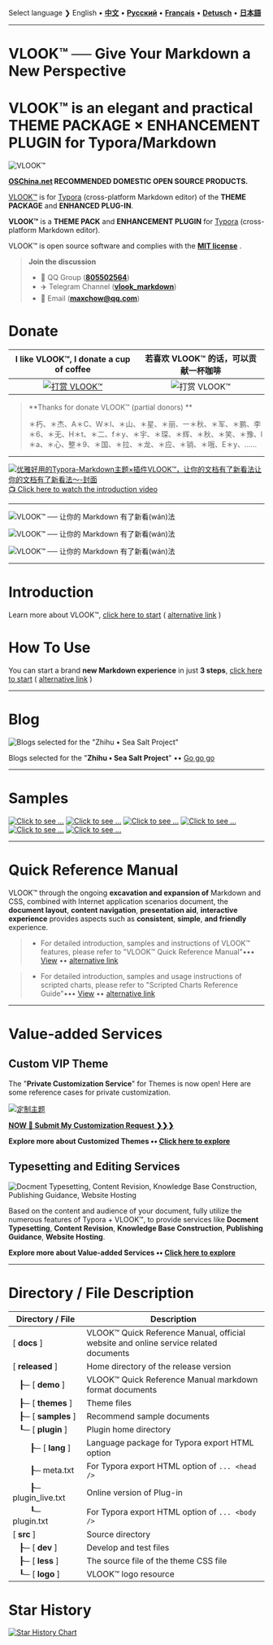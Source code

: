 Select language ❯ English • [**中文**](README.md)  • [**Русский**](README-ru.md) • [**Français**](README-fr.md) • [**Detusch**](README-de.md) • [**日本語**](README-ja.md)

---

# VLOOK™ ── Give Your Markdown a New Perspective



# VLOOK™ is an elegant and practical THEME PACKAGE × ENHANCEMENT PLUGIN for Typora/Markdown



![VLOOK™](https://vlook-doc.pages.dev/pic/vlook-mark-light.svg)

**[OSChina.net](https://www.oschina.net/p/vlook) RECOMMENDED DOMESTIC OPEN SOURCE PRODUCTS.**



[VLOOK™](https://github.com/MadMaxChow/VLOOK) is for [Typora](https://www.typora.io) (cross-platform Markdown editor) of the **THEME PACKAGE** and **ENHANCED PLUG-IN**.

**VLOOK™** is a **THEME PACK** and **ENHANCEMENT PLUGIN** for [Typora](https://www.typora.io) (cross-platform Markdown editor).



VLOOK™ is open source software and complies with the **[MIT license](#许可协议)** .



> **Join the discussion**
>
> - 💬 QQ Group ([**805502564**](https://qm.qq.com/cgi-bin/qm/qr?k=oB8wpFG_4SEMf1CL9qVy-jMw0CMfSwff&jump_from=webapi&))
> - ✈️ Telegram Channel ([**vlook_markdown**](https://t.me/vlook_markdown "加入 Telegram 频道")) 
> - 📧 Email (**maxchow@qq.com**)

#  Donate

| **I like VLOOK™, I donate a cup of coffee** |         **若喜欢 VLOOK™ 的话，可以贡献一杯咖啡**         |
| :----------------------------------------------------------: | :----------------------------------------------------------: |
| [![打赏 VLOOK™](https://vlook-doc.pages.dev/pic/donate-paypal-light.png?darksrc=donate-paypal-dark.png&srcset=@2x&darksrcset=@2x#logo)](https://paypal.me/madmaxchow) | ![打赏 VLOOK™](https://vlook-doc.pages.dev/pic/donate-wechat-light.png?darksrc=donate-wechat-dark.png&srcset=@2x&darksrcset=@2x#logo) |

> **Thanks for donate VLOOK™ (partial donors) **
>
> ＊朽、＊杰、A＊C、W＊l、＊山、＊星、＊丽、一＊秋、＊军、＊鹏、李＊6、＊无、H＊t、＊二、f＊y、＊宇、＊琛、＊辉、＊秋、＊笑、＊豫、l＊a、＊心、整＊9、＊国、＊拉、＊龙、＊应、＊销、＊哦、E＊y、……

---

[![优雅好用的Typora-Markdown主题×插件VLOOK™，让你的文档有了新看法让你的文档有了新看法～-封面](https://github.com/user-attachments/assets/08b0386e-bdaf-4aa4-a4dc-a04dd800ed11)<br>📺 Click here to watch the introduction video](https://www.bilibili.com/video/BV1miDpY5ERh/?vd_source=ecc3f6f8f7d9fbfaa5745863cf7d6250)

---


![VLOOK™ ── 让你的 Markdown 有了新看(wán)法](https://vlook-doc.pages.dev/pic/vlook-screenshot-b01.png)

![VLOOK™ ── 让你的 Markdown 有了新看(wán)法](https://vlook-doc.pages.dev/pic/vlook-screenshot-b02.png)

![VLOOK™ ── 让你的 Markdown 有了新看(wán)法](https://vlook-doc.pages.dev/pic/vlook-screenshot-b03.png)


---

# Introduction

Learn more about VLOOK™, [click here to start](https://madmaxchow.github.io/VLOOK/index-en.html) ( [alternative link](https://vlook-doc.pages.dev/index-en.html) )

# How To Use

You can start a brand **new Markdown experience** in just **3 steps**, [click here to start](https://madmaxchow.github.io/VLOOK/index-en.html#how-to-use) ( [alternative link](https://vlook-doc.pages.dev/index-en.html#how-to-use) )

---

# Blog

![Blogs selected for the "Zhihu • Sea Salt Project"](https://vlook-doc.pages.dev/pic/3rd-haiyan.png#logo#border)

Blogs selected for the "**Zhihu • Sea Salt Project**" •• [Go go go](https://www.zhihu.com/people/maxchow/posts)

---

# Samples

[![Click to see ...](https://vlook-doc.pages.dev/pic/sample-a-api_spec-en.png?srcset=@2x#card#border)](sample-a-api_spec.html?ws=off)    [![Click to see ...](https://vlook-doc.pages.dev/pic/sample-a-to_do-en.png?srcset=@2x#card#border)](sample-a-to_do.html?ws=off)    [![Click to see ...](https://vlook-doc.pages.dev/pic/sample-a-img_text-en.png?srcset=@2x#card#border)](sample-a-img_text.html?ws=off)    [![Click to see ...](https://vlook-doc.pages.dev/pic/sample-a-board-en.png?srcset=@2x#card#border)](sample-a-routes.html?ws=off)    [![Click to see ...](https://vlook-doc.pages.dev/pic/sample-a-quiz-en.png?srcset=@2x#card#border)](sample-a-board.html?ws=off)    [![Click to see ...](https://vlook-doc.pages.dev/pic/sample-a-routes-en.png?srcset=@2x#card#border)](sample-a-quiz.html?ws=off)

---

# Quick Reference Manual

VLOOK™ through the ongoing **excavation and expansion of** Markdown and CSS, combined with Internet application scenarios document, the **document layout**, **content navigation**, **presentation aid**, **interactive experience** provides aspects such as **consistent**, **simple**, **and friendly** experience.

> - For detailed introduction, samples and instructions of VLOOK™ features, please refer to "VLOOK™ Quick Reference Manual"••• [View](https://madmaxchow.github.io/VLOOK/guide.html) •• [alternative link](https://vlook-doc.pages.dev/guide.html)

> - For detailed introduction, samples and usage instructions of scripted charts, please refer to "Scripted Charts Reference Guide"••• [View](https://madmaxchow.github.io/VLOOK/chart.html) •• [alternative link](https://vlook-doc.pages.dev/chart.html)

---



# Value-added Services

## Custom VIP Theme

The "**Private Customization Service**" for Themes is now open! Here are some reference cases for private customization.

[![定制主题](https://vlook-doc.pages.dev/pic/vlook-theme-vip-demo.gif)](https://madmaxchow.github.io/VLOOK/vip.html)



**[NOW 🎁 Submit My Customization Request ❯❯❯](https://wj.qq.com/s2/14818521/bd33/)**

**Explore more about Customized Themes •• [Click here to explore](https://madmaxchow.github.io/VLOOK/vip.html)**

## Typesetting and Editing Services

![Docment Typesetting, Content Revision, Knowledge Base Construction, Publishing Guidance, Website Hosting](https://vlook-doc.pages.dev/pic/vlook-te-en@2x.png)

Based on the content and audience of your document, fully utilize the numerous features of Typora + VLOOK™, to provide services like **Docment Typesetting**, **Content Revision**, **Knowledge Base Construction**, **Publishing Guidance**, **Website Hosting**.



**Explore more about Value-added Services •• [Click here to explore](https://madmaxchow.github.io/VLOOK/vip.html)**





---



# Directory / File Description

| Directory / File | Description              |
| ---------- | ---------------------------- |
| [ **docs** ] | VLOOK™ Quick Reference Manual, official website and online service related documents |
| [ **released** ] | Home directory of the release version                        |
| &nbsp;&nbsp;&nbsp;┠─ [ **demo** ] | VLOOK™ Quick Reference Manual markdown format documents |
| &nbsp;&nbsp;&nbsp;┠─ [ **themes** ] | Theme files                                           |
| &nbsp;&nbsp;&nbsp;┠─ [ **samples** ] | Recommend sample documents |
| &nbsp;&nbsp;&nbsp;┖─ [ **plugin** ] | Plugin home directory                                        |
| &nbsp;&nbsp;&nbsp;&nbsp;&nbsp;&nbsp;&nbsp;&nbsp;┠─ [ **lang** ] | Language package for Typora export HTML option |
| &nbsp;&nbsp;&nbsp;&nbsp;&nbsp;&nbsp;&nbsp;&nbsp;┠─ meta.txt | For Typora export HTML option of `... <head />` |
| &nbsp;&nbsp;&nbsp;&nbsp;&nbsp;&nbsp;&nbsp;&nbsp;┠─ plugin_live.txt | Online version of Plug-in                                    |
| &nbsp;&nbsp;&nbsp;&nbsp;&nbsp;&nbsp;&nbsp;&nbsp;┖─ plugin.txt | For Typora export HTML option of `... <body />` |
| [ **src** ] | Source directory                                             |
| &nbsp;&nbsp;&nbsp;┠─ [ **dev** ] | Develop and test files                                       |
| &nbsp;&nbsp;&nbsp;┠─ [ **less** ] | The source file of the theme CSS file                        |
| &nbsp;&nbsp;&nbsp;┖─ [ **logo** ] | VLOOK™ logo resource |

# Star History

[![Star History Chart](https://api.star-history.com/svg?repos=MadMaxChow/VLOOK&type=Date)](https://star-history.com/#MadMaxChow/VLOOK&Date)
